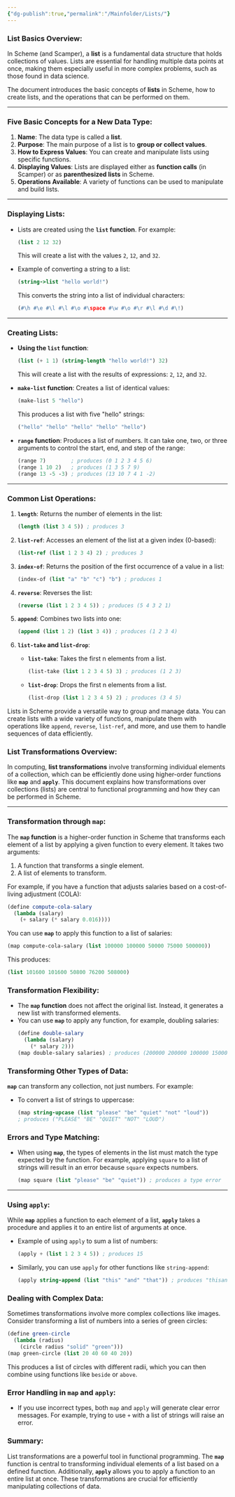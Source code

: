 ```yaml
---
{"dg-publish":true,"permalink":"/Mainfolder/Lists/"}
---
```


### **List Basics Overview**:
In Scheme (and Scamper), a **list** is a fundamental data structure that holds collections of values. Lists are essential for handling multiple data points at once, making them especially useful in more complex problems, such as those found in data science.

The document introduces the basic concepts of **lists** in Scheme, how to create lists, and the operations that can be performed on them.

---

### **Five Basic Concepts for a New Data Type**:

1. **Name**: The data type is called a **list**.
2. **Purpose**: The main purpose of a list is to **group or collect values**.
3. **How to Express Values**: You can create and manipulate lists using specific functions.
4. **Displaying Values**: Lists are displayed either as **function calls** (in Scamper) or as **parenthesized lists** in Scheme.
5. **Operations Available**: A variety of functions can be used to manipulate and build lists.

---

### **Displaying Lists**:

- Lists are created using the **`list` function**. For example:
  ```scheme
  (list 2 12 32)
  ```
  This will create a list with the values `2`, `12`, and `32`.
  
- Example of converting a string to a list:
  ```scheme
  (string->list "hello world!")
  ```
  This converts the string into a list of individual characters: 
  ```scheme
  (#\h #\e #\l #\l #\o #\space #\w #\o #\r #\l #\d #\!)
  ```

---

### **Creating Lists**:

- **Using the `list` function**: 
  ```scheme
  (list (+ 1 1) (string-length "hello world!") 32)
  ```
  This will create a list with the results of expressions: `2`, `12`, and `32`.

- **`make-list` function**: 
  Creates a list of identical values:
  ```scheme
  (make-list 5 "hello")
  ```
  This produces a list with five "hello" strings: 
  ```scheme
  ("hello" "hello" "hello" "hello" "hello")
  ```

- **`range` function**: 
  Produces a list of numbers. It can take one, two, or three arguments to control the start, end, and step of the range:
  ```scheme
  (range 7)        ; produces (0 1 2 3 4 5 6)
  (range 1 10 2)   ; produces (1 3 5 7 9)
  (range 13 -5 -3) ; produces (13 10 7 4 1 -2)
  ```

---

### **Common List Operations**:

1. **`length`**: Returns the number of elements in the list:
   ```scheme
   (length (list 3 4 5)) ; produces 3
   ```

2. **`list-ref`**: Accesses an element of the list at a given index (0-based):
   ```scheme
   (list-ref (list 1 2 3 4) 2) ; produces 3
   ```

3. **`index-of`**: Returns the position of the first occurrence of a value in a list:
   ```scheme
   (index-of (list "a" "b" "c") "b") ; produces 1
   ```

4. **`reverse`**: Reverses the list:
   ```scheme
   (reverse (list 1 2 3 4 5)) ; produces (5 4 3 2 1)
   ```

5. **`append`**: Combines two lists into one:
   ```scheme
   (append (list 1 2) (list 3 4)) ; produces (1 2 3 4)
   ```

6. **`list-take` and `list-drop`**:
   - **`list-take`**: Takes the first n elements from a list.
     ```scheme
     (list-take (list 1 2 3 4 5) 3) ; produces (1 2 3)
     ```
   - **`list-drop`**: Drops the first n elements from a list.
     ```scheme
     (list-drop (list 1 2 3 4 5) 2) ; produces (3 4 5)
     ```

Lists in Scheme provide a versatile way to group and manage data. You can create lists with a wide variety of functions, manipulate them with operations like `append`, `reverse`, `list-ref`, and more, and use them to handle sequences of data efficiently.


### **List Transformations Overview**:
In computing, **list transformations** involve transforming individual elements of a collection, which can be efficiently done using higher-order functions like **`map`** and **`apply`**. This document explains how transformations over collections (lists) are central to functional programming and how they can be performed in Scheme.

---

### **Transformation through `map`**:

The **`map` function** is a higher-order function in Scheme that transforms each element of a list by applying a given function to every element. It takes two arguments:
1. A function that transforms a single element.
2. A list of elements to transform.

For example, if you have a function that adjusts salaries based on a cost-of-living adjustment (COLA):
```scheme
(define compute-cola-salary
  (lambda (salary)
    (+ salary (* salary 0.016))))
```
You can use **`map`** to apply this function to a list of salaries:
```scheme
(map compute-cola-salary (list 100000 100000 50000 75000 500000))
```
This produces:
```scheme
(list 101600 101600 50800 76200 508000)
```

### **Transformation Flexibility**:
- The **`map` function** does not affect the original list. Instead, it generates a new list with transformed elements.
- You can use **`map`** to apply any function, for example, doubling salaries:
  ```scheme
  (define double-salary
    (lambda (salary)
      (* salary 2)))
  (map double-salary salaries) ; produces (200000 200000 100000 150000 1000000)
  ```

### **Transforming Other Types of Data**:
**`map`** can transform any collection, not just numbers. For example:
- To convert a list of strings to uppercase:
  ```scheme
  (map string-upcase (list "please" "be" "quiet" "not" "loud")) 
  ; produces ("PLEASE" "BE" "QUIET" "NOT" "LOUD")
  ```

### **Errors and Type Matching**:
- When using **`map`**, the types of elements in the list must match the type expected by the function. For example, applying `square` to a list of strings will result in an error because `square` expects numbers.
  ```scheme
  (map square (list "please" "be" "quiet")) ; produces a type error
  ```

---

### **Using `apply`**:
While **`map`** applies a function to each element of a list, **`apply`** takes a procedure and applies it to an entire list of arguments at once. 

- Example of using `apply` to sum a list of numbers:
  ```scheme
  (apply + (list 1 2 3 4 5)) ; produces 15
  ```
- Similarly, you can use `apply` for other functions like `string-append`:
  ```scheme
  (apply string-append (list "this" "and" "that")) ; produces "thisandthat"
  ```

### **Dealing with Complex Data**:
Sometimes transformations involve more complex collections like images. Consider transforming a list of numbers into a series of green circles:
```scheme
(define green-circle
  (lambda (radius)
    (circle radius "solid" "green")))
(map green-circle (list 20 40 60 40 20))
```
This produces a list of circles with different radii, which you can then combine using functions like `beside` or `above`.

### **Error Handling in `map` and `apply`**:
- If you use incorrect types, both `map` and `apply` will generate clear error messages. For example, trying to use `+` with a list of strings will raise an error.


### **Summary**:
List transformations are a powerful tool in functional programming. The **`map`** function is central to transforming individual elements of a list based on a defined function. Additionally, **`apply`** allows you to apply a function to an entire list at once. These transformations are crucial for efficiently manipulating collections of data.
